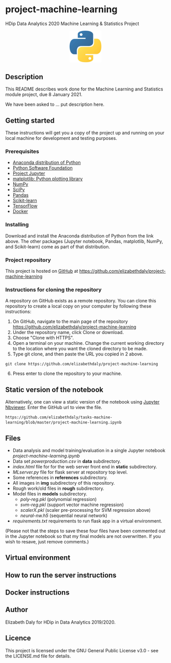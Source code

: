 # project-machine-learning
HDip Data Analytics 2020 Machine Learning &amp; Statistics Project

<p align="middle">
  <img src="img/python.jpg" width="100" />
</p>

## Description

This README describes work done for the Machine Learning and Statistics module project, due 8 January 2021.

We have been asked to ... put description here.

## Getting started

These instructions will get you a copy of the project up and running on your local machine for development and testing purposes.

### Prerequisites
- [Anaconda distribution of Python](https://www.anaconda.com/distribution/)
- [Python Software Foundation](https://www.python.org/)
- [Project Jupyter](https://jupyter.org/)
- [matplotlib: Python plotting library](https://matplotlib.org/)
- [NumPy](https://numpy.org/)
- [SciPy](https://www.scipy.org/)
- [Pandas](https://pandas.pydata.org/)
- [Scikit-learn](https://scikit-learn.org/stable/)
- [TensorFlow]()
- [Docker]()

### Installing
Download and install the Anaconda distribution of Python from the link above. The other packages (Jupyter notebook, Pandas, matplotlib, NumPy, and Scikit-learn) come as part of that distribution.

### Project repository
This project is hosted on [GitHub](https://github.com/) at 
https://github.com/elizabethdaly/project-machine-learning

### Instructions for cloning the repository
A repository on GitHub exists as a remote repository. You can clone this repository to create a local copy on your computer by following these instructions:
1. On GitHub, navigate to the main page of the repository https://github.com/elizabethdaly/project-machine-learning
2. Under the repository name, click Clone or download.
3. Choose "Clone with HTTPS".
4. Open a terminal on your machine. Change the current working directory to the location where you want the cloned directory to be made.
5. Type git clone, and then paste the URL you copied in 2 above.
```
git clone https://github.com/elizabethdaly/project-machine-learning
```
6. Press enter to clone the repository to your machine.

## Static version of the notebook
Alternatively, one can view a static version of the notebook using [Jupyter Nbviewer](https://nbviewer.jupyter.org/). Enter the GitHub url to view the file.

```
https://github.com/elizabethdaly/tasks-machine-learning/blob/master/project-machine-learning.ipynb
```

## Files
- Data analysis and model training/evaluation in a single Jupyter notebook _project-machine-learning.ipynb_
- Data set _powerproduction.csv_ in **data** subdirectory.
- _index.html_ file for for the web server front end in **static** subdirectory.
- _MLserver.py_ file for flask server at repository top level.
- Some references in **references** subdirectory.
- All images in **img** subdirectory of this repository.
- Rough work/old files in **rough** subdirectory.
- Model files in **models** subdirectory.
    - _poly-reg.pkl_ (polynomial regression)
	- _svm-reg.pkl_ (support vector machine regression)
	- _scalerX.pkl_ (scaler pre-processing for SVM regression above)
	- _neural-nw.h5_ (sequential neural network)
- _requirements.txt_ requirements to run flask app in a virtual environment.

(Please not that the steps to save these four files have been commented out in the Jupyter notebook so that my final models are not overwritten. If you wish to resave, just remove comments.)

## Virtual environment

## How to run the server instructions

## Docker instructions

## Author
Elizabeth Daly for HDip in Data Analytics 2019/2020.

## Licence

This project is licensed under the GNU General Public License v3.0 - see the LICENSE.md file for details.
